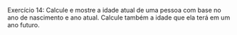 Exercício 14: Calcule e mostre a idade atual de uma pessoa com base no ano de nascimento e ano atual. Calcule também a idade que ela terá em um ano futuro.